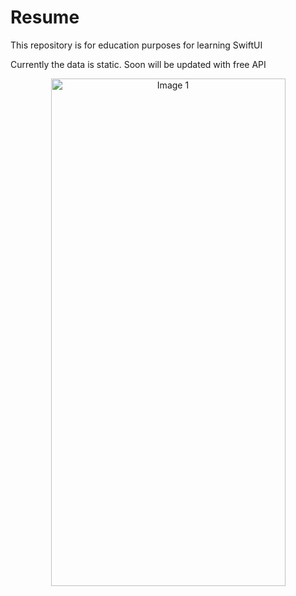#  Resume

This repository is for education purposes for learning SwiftUI

Currently the data is static. Soon will be updated with free API


<div align="center">
  <img src="https://github.com/drestwn/SwiftUI-Resume/resume/Assets.xcassets/Simulator Screenshot - iPhone 15 Pro - 2023-12-31 at 13.33.12.imageset
/Simulator Screenshot - iPhone 15 Pro - 2023-12-31 at 13.33.12.png
" alt="Image 1" width="375" height="812">

</div>



